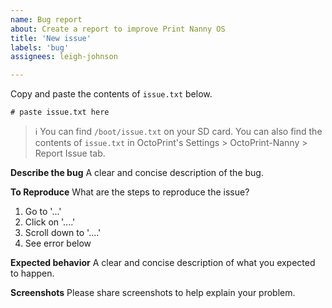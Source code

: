 ```yaml
---
name: Bug report
about: Create a report to improve Print Nanny OS
title: 'New issue'
labels: 'bug'
assignees: leigh-johnson

---
```


Copy and paste the contents of `issue.txt` below.
```
# paste issue.txt here
```

> ℹ️ You can find `/boot/issue.txt` on your SD card. You can also find the contents of `issue.txt` in OctoPrint's Settings > OctoPrint-Nanny > Report Issue tab.

**Describe the bug**
A clear and concise description of the bug.

**To Reproduce**
What are the steps to reproduce the issue?
1. Go to '...'
2. Click on '....'
3. Scroll down to '....'
4. See error below

**Expected behavior**
A clear and concise description of what you expected to happen.

**Screenshots**
Please share screenshots to help explain your problem.
